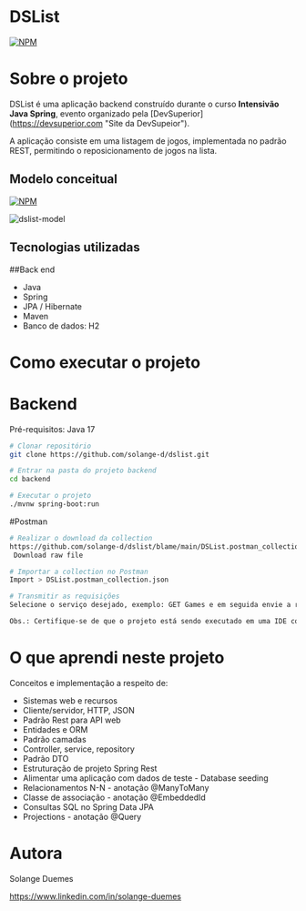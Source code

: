 # DSList
[![NPM](https://img.shields.io/npm/l/react)](https://github.com/solange-d/dslist/blob/main/LICENSE)

# Sobre o projeto

DSList é uma aplicação backend construído durante o curso **Intensivão Java Spring**, evento organizado pela [DevSuperior]
(https://devsuperior.com "Site da DevSupeior").

A aplicação consiste em uma listagem de jogos, implementada no padrão REST, permitindo o reposicionamento de jogos na lista.

## Modelo conceitual

[![NPM](https://img.shields.io/npm/l/react)](https://github.com/solange-d/dslist/blob/main/LICENSE)

![dslist-model](https://github.com/solange-d/dslist/assets/126983450/01790166-92a1-46bd-8d12-7cc220414d26)

## Tecnologias utilizadas
##Back end
- Java
- Spring
- JPA / Hibernate
- Maven
- Banco de dados: H2

# Como executar o projeto

# Backend
Pré-requisitos: Java 17
```bash
# Clonar repositório
git clone https://github.com/solange-d/dslist.git

# Entrar na pasta do projeto backend
cd backend

# Executar o projeto
./mvnw spring-boot:run
```

#Postman
```bash
# Realizar o download da collection
https://github.com/solange-d/dslist/blame/main/DSList.postman_collection.json
 Download raw file

# Importar a collection no Postman
Import > DSList.postman_collection.json

# Transmitir as requisições
Selecione o serviço desejado, exemplo: GET Games e em seguida envie a requisição através do botão Send.

Obs.: Certifique-se de que o projeto está sendo executado em uma IDE compatível e que a execução ocorre sem erros.

```
# O que aprendi neste projeto
Conceitos e implementação a respeito de:
- Sistemas web e recursos
- Cliente/servidor, HTTP, JSON
- Padrão Rest para API web
- Entidades e ORM
- Padrão camadas
- Controller, service, repository
- Padrão DTO
- Estruturação de projeto Spring Rest
- Alimentar uma aplicação com dados de teste - Database seeding
- Relacionamentos N-N - anotação @ManyToMany
- Classe de associação - anotação @EmbeddedId
- Consultas SQL no Spring Data JPA
- Projections - anotação @Query

# Autora
Solange Duemes

https://www.linkedin.com/in/solange-duemes
